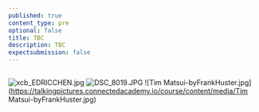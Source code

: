```yaml
---
published: true
content_type: pre
optional: false
title: TBC
description: TBC
expectsubmission: false
---
```

## 

![xcb_EDRICCHEN.jpg](https://talkingpictures.connectedacademy.io/course/content/media/xcb_EDRICCHEN.jpg)
![DSC_8019.JPG](https://talkingpictures.connectedacademy.io/course/content/media/DSC_8019.JPG)
![Tim Matsui-byFrankHuster.jpg](https://talkingpictures.connectedacademy.io/course/content/media/Tim Matsui-byFrankHuster.jpg)




